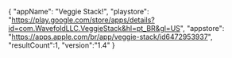 {
"appName": "Veggie Stack!",
"playstore": "https://play.google.com/store/apps/details?id=com.WavefoldLLC.VeggieStack&hl=pt_BR&gl=US",
"appstore": "https://apps.apple.com/br/app/veggie-stack/id6472953937",
"resultCount":1,
"version":"1.4"
}
